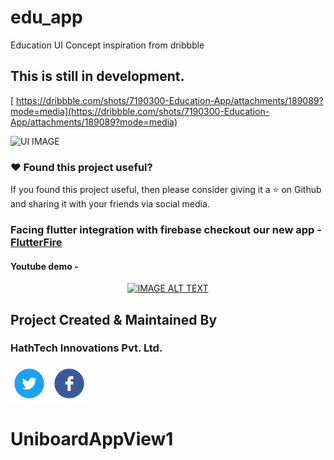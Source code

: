 # edu_app

Education UI Concept inspiration from dribbble

## This is still in development.

[ https://dribbble.com/shots/7190300-Education-App/attachments/189089?mode=media](https://dribbble.com/shots/7190300-Education-App/attachments/189089?mode=media)

![UI IMAGE](https://cdn.dribbble.com/users/2461751/screenshots/7190300/media/f44052c57d6ff29b18bf4b0c7cabc866.png)

### :heart: Found this project useful?

If you found this project useful, then please consider giving it a :star: on Github and sharing it with your friends via social media.

### Facing flutter integration with firebase checkout our new app - [FlutterFire](http://bit.ly/2kOhZ0P)

#### Youtube demo -

<div align="center">
  <a href="https://www.youtube.com/watch?v=L62kvR9clHk"><img src="https://img.youtube.com/vi/L62kvR9clHk/0.jpg" alt="IMAGE ALT TEXT"></a>
</div>

## Project Created & Maintained By

### HathTech Innovations Pvt. Ltd.

<a href="https://twitter.com/hathtech"><img src="https://github.com/aritraroy/social-icons/blob/master/twitter-icon.png?raw=true" width="60"></a>
<a href="https://facebook.com/hathtech"><img src="https://github.com/aritraroy/social-icons/blob/master/facebook-icon.png?raw=true" width="60"></a>
# UniboardAppView1
